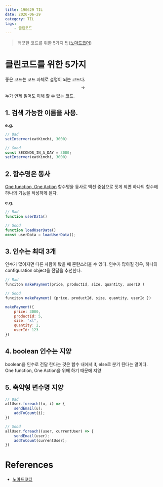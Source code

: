 ```yaml
---
title: 190629 TIL
date: 2020-06-29
category: TIL
tags:
    - 클린코드
---
```


> 깨끗한 코드를 위한 5가지 팁([노마드코더](https://youtu.be/Jz8Sx1XYb04))

# 클린코드를 위한 5가지

좋은 코드는 코드 자체로 설명이 되는 코드다. $$ \rightarrow $$ 누가 언제 읽어도 이해 할 수 있는 코드.

## 1. 검색 가능한 이름을 사용.  

**e.g.**
```javascript
// Bad
setInterver(eatKimchi, 3000)
```
```javascript
// Good
const SECONDS_IN_A_DAY = 3000;
setInterver(eatKimchi, 3000)
```

## 2. 함수명은 동사 

<u>One function, One Action</u>
함수명을 동사로 액션 중심으로 짓게 되면 하나의 함수에 하나의 기능을 작성하게 된다.  

**e.g.**
```javascript
// Bad
function userData()
```
```javascript
// Good
function loadUserData()
const userData = loadUserData();
```

## 3. 인수는 최대 3개

인수가 많아지면 다른 사람이 봤을 때 혼란스러울 수 있다. 
인수가 많아질 경우, 하나의 configuration object을 전달을 추천한다. 
```javascript
// Bad
funciton makePayment(price, productId, size, quantity, userID )
```
```javascript
// Good
funciton makePayment( {price, productId, size, quantity, userId })

makePayment({
    price: 3000,
    productId: 5,
    size: "xl",
    quantity: 2,
    userId: 123
})
```

## 4. boolean 인수는 지양

boolean을 인수로 전달 한다는 것은 함수 내에서 if, else로 분기 된다는 말이다.  
One function, One Action을 위배 하기 때문에 지양

## 5. 축약형 변수명 지양
```javascript
// Bad
allUser.foreach((u, i) => {
    sendEmail(u);
    addToCount(i);
})
```
```javascript
// Good
allUser.foreach((user, currentUser) => {
    sendEmail(user);
    addToCount(currentUser);
})
```
# References
- [노마드코더](https://youtu.be/Jz8Sx1XYb04)